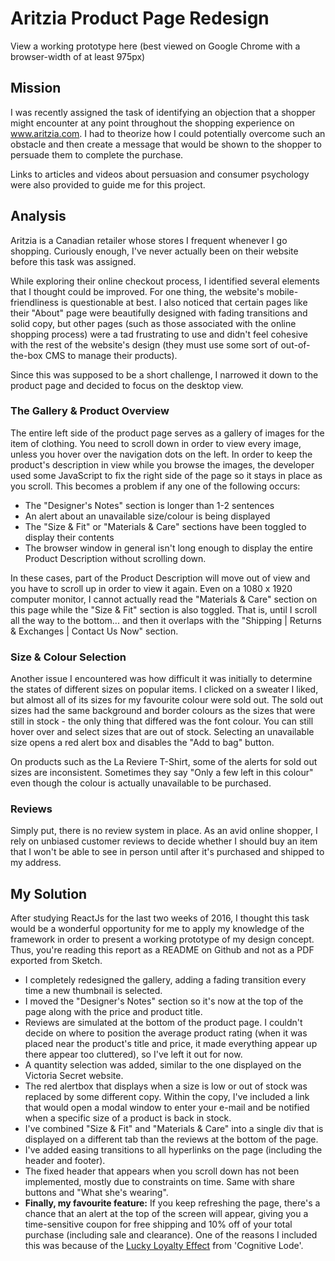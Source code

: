 # Aritzia Product Page Redesign

View a working prototype here (best viewed on Google Chrome with a browser-width of at least 975px)

## Mission

I was recently assigned the task of identifying an objection that a shopper might encounter at any point throughout the shopping experience on www.aritzia.com. I had to theorize how I could potentially overcome such an obstacle and then create a message that would be shown to the shopper to persuade them to complete the purchase.

Links to articles and videos about persuasion and consumer psychology were also provided to guide me for this project.

## Analysis
Aritzia is a Canadian retailer whose stores I frequent whenever I go shopping. Curiously enough, I've never actually been on their website before this task was assigned. 

While exploring their online checkout process, I identified several elements that I thought could be improved. For one thing, the website's mobile-friendliness is questionable at best. I also noticed that certain pages like their "About" page were beautifully designed with fading transitions and solid copy, but other pages (such as those associated with the online shopping process) were a tad frustrating to use and didn't feel cohesive with the rest of the website's design (they must use some sort of out-of-the-box CMS to manage their products).

Since this was supposed to be a short challenge, I narrowed it down to the product page and decided to focus on the desktop view.

### The Gallery & Product Overview

The entire left side of the product page serves as a gallery of images for the item of clothing. You need to scroll down in order to view every image, unless you hover over the navigation dots on the left. In order to keep the product's description in view while you browse the images, the developer used some JavaScript to fix the right side of the page so it stays in place as you scroll. This becomes a problem if any one of the following occurs:

* The "Designer's Notes" section is longer than 1-2 sentences
* An alert about an unavailable size/colour is being displayed
* The "Size & Fit" or "Materials & Care" sections have been toggled to display their contents
* The browser window in general isn't long enough to display the entire Product Description without scrolling down. 

In these cases, part of the Product Description will move out of view and you have to scroll up in order to view it again. Even on a 1080 x 1920 computer monitor, I cannot actually read the "Materials & Care" section on this page while the "Size & Fit" section is also toggled. That is, until I scroll all the way to the bottom... and then it overlaps with the "Shipping | Returns & Exchanges | Contact Us Now" section.

<Screenshot will go here>


### Size & Colour Selection

Another issue I encountered was how difficult it was initially to determine the states of different sizes on popular items. I clicked on a sweater I liked, but almost all of its sizes for my favourite colour were sold out. The sold out sizes had the same background and border colours as the sizes that were still in stock - the only thing that differed was the font colour. You can still hover over and select sizes that are out of stock. Selecting an unavailable size opens a red alert box and disables the "Add to bag" button.

On products such as the La Reviere T-Shirt, some of the alerts for sold out sizes are inconsistent. Sometimes they say "Only a few left in this colour" even though the colour is actually unavailable to be purchased.

<Screenshot will go here>


### Reviews 

Simply put, there is no review system in place. As an avid online shopper, I rely on unbiased customer reviews to decide whether I should buy an item that I won't be able to see in person until after it's purchased and shipped to my address.


## My Solution

After studying ReactJs for the last two weeks of 2016, I thought this task would be a wonderful opportunity for me to apply my knowledge of the framework in order to present a working prototype of my design concept. Thus, you're reading this report as a README on Github and not as a PDF exported from Sketch.

* I completely redesigned the gallery, adding a fading transition every time a new thumbnail is selected.
* I moved the "Designer's Notes" section so it's now at the top of the page along with the price and product title.
* Reviews are simulated at the bottom of the product page. I couldn't decide on where to position the average product rating (when it was placed near the product's title and price, it made everything appear up there appear too cluttered), so I've left it out for now.
* A quantity selection was added, similar to the one displayed on the Victoria Secret website.
* The red alertbox that displays when a size is low or out of stock was replaced by some different copy. Within the copy, I've included a link that would open a modal window to enter your e-mail and be notified when a specific size of a product is back in stock.
* I've combined "Size & Fit" and "Materials & Care" into a single div that is displayed on a different tab than the reviews at the bottom of the page.
* I've added easing transitions to all hyperlinks on the page (including the header and footer).
* The fixed header that appears when you scroll down has not been implemented, mostly due to constraints on time. Same with share buttons and "What she's wearing".
* **Finally, my favourite feature:** If you keep refreshing the page, there's a chance that an alert at the top of the screen will appear, giving you a time-sensitive coupon for free shipping and 10% off of your total purchase (including sale and clearance). One of the reasons I included this was because of the [Lucky Loyalty Effect](http://coglode.com/gems/lucky-loyalty-effect) from 'Cognitive Lode'.